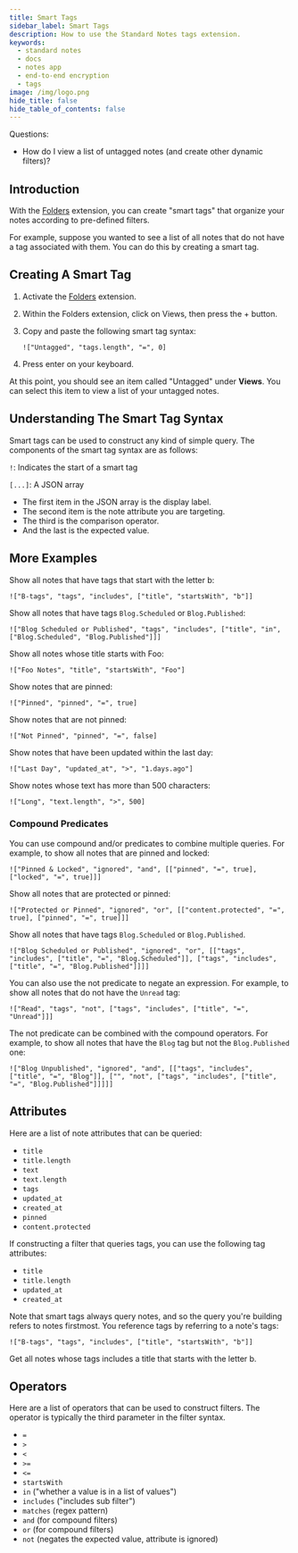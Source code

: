 ```yaml
---
title: Smart Tags
sidebar_label: Smart Tags
description: How to use the Standard Notes tags extension.
keywords:
  - standard notes
  - docs
  - notes app
  - end-to-end encryption
  - tags
image: /img/logo.png
hide_title: false
hide_table_of_contents: false
---
```


Questions:

- How do I view a list of untagged notes (and create other dynamic filters)?

## Introduction

With the [Folders](https://standardnotes.com/extensions/folders) extension, you can create "smart tags" that organize your notes according to pre-defined filters.

For example, suppose you wanted to see a list of all notes that do not have a tag associated with them. You can do this by creating a smart tag.

## Creating A Smart Tag

1. Activate the [Folders](https://standardnotes.com/extensions/folders) extension.
1. Within the Folders extension, click on Views, then press the + button.
1. Copy and paste the following smart tag syntax:

   ```
   !["Untagged", "tags.length", "=", 0]
   ```

1. Press enter on your keyboard.

At this point, you should see an item called "Untagged" under **Views**. You can select this item to view a list of your untagged notes.

## Understanding The Smart Tag Syntax

Smart tags can be used to construct any kind of simple query. The components of the smart tag syntax are as follows:

`!`: Indicates the start of a smart tag

`[...]`: A JSON array

- The first item in the JSON array is the display label.
- The second item is the note attribute you are targeting.
- The third is the comparison operator.
- And the last is the expected value.

## More Examples

Show all notes that have tags that start with the letter b:

```
!["B-tags", "tags", "includes", ["title", "startsWith", "b"]]
```

Show all notes that have tags `Blog.Scheduled` or `Blog.Published`:

```
!["Blog Scheduled or Published", "tags", "includes", ["title", "in", ["Blog.Scheduled", "Blog.Published"]]]
```

Show all notes whose title starts with Foo:

```
!["Foo Notes", "title", "startsWith", "Foo"]
```

Show notes that are pinned:

```
!["Pinned", "pinned", "=", true]
```

Show notes that are not pinned:

```
!["Not Pinned", "pinned", "=", false]
```

Show notes that have been updated within the last day:

```
!["Last Day", "updated_at", ">", "1.days.ago"]
```

Show notes whose text has more than 500 characters:

```
!["Long", "text.length", ">", 500]
```

### Compound Predicates

You can use compound and/or predicates to combine multiple queries. For example, to show all notes that are pinned and locked:

```
!["Pinned & Locked", "ignored", "and", [["pinned", "=", true], ["locked", "=", true]]]
```

Show all notes that are protected or pinned:

```
!["Protected or Pinned", "ignored", "or", [["content.protected", "=", true], ["pinned", "=", true]]]
```

Show all notes that have tags `Blog.Scheduled` or `Blog.Published`.

```
!["Blog Scheduled or Published", "ignored", "or", [["tags", "includes", ["title", "=", "Blog.Scheduled"]], ["tags", "includes", ["title", "=", "Blog.Published"]]]]
```

You can also use the not predicate to negate an expression. For example, to show all notes that do not have the `Unread` tag:

```
!["Read", "tags", "not", ["tags", "includes", ["title", "=", "Unread"]]]
```

The not predicate can be combined with the compound operators. For example, to show all notes that have the `Blog` tag but not the `Blog.Published` one:

```
!["Blog Unpublished", "ignored", "and", [["tags", "includes", ["title", "=", "Blog"]], ["", "not", ["tags", "includes", ["title", "=", "Blog.Published"]]]]]
```

## Attributes

Here are a list of note attributes that can be queried:

- `title`
- `title.length`
- `text`
- `text.length`
- `tags`
- `updated_at`
- `created_at`
- `pinned`
- `content.protected`

If constructing a filter that queries tags, you can use the following tag attributes:

- `title`
- `title.length`
- `updated_at`
- `created_at`

Note that smart tags always query notes, and so the query you're building refers to notes firstmost. You reference tags by referring to a note's tags:

```
!["B-tags", "tags", "includes", ["title", "startsWith", "b"]]
```

Get all notes whose tags includes a title that starts with the letter b.

## Operators

Here are a list of operators that can be used to construct filters. The operator is typically the third parameter in the filter syntax.

- `=`
- `>`
- `<`
- `>=`
- `<=`
- `startsWith`
- `in` ("whether a value is in a list of values")
- `includes` ("includes sub filter")
- `matches` (regex pattern)
- `and` (for compound filters)
- `or` (for compound filters)
- `not` (negates the expected value, attribute is ignored)
